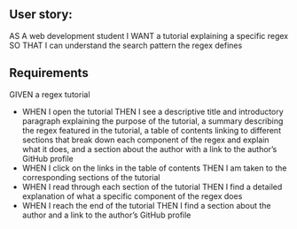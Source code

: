 ## User story: 
AS A web development student
I WANT a tutorial explaining a specific regex
SO THAT I can understand the search pattern the regex defines

## Requirements
GIVEN a regex tutorial
* WHEN I open the tutorial
THEN I see a descriptive title and introductory paragraph explaining the purpose of the tutorial, a summary describing the regex featured in the tutorial, a table of contents linking to different sections that break down each component of the regex and explain what it does, and a section about the author with a link to the author’s GitHub profile
* WHEN I click on the links in the table of contents
THEN I am taken to the corresponding sections of the tutorial
* WHEN I read through each section of the tutorial
THEN I find a detailed explanation of what a specific component of the regex does
* WHEN I reach the end of the tutorial
THEN I find a section about the author and a link to the author’s GitHub profile